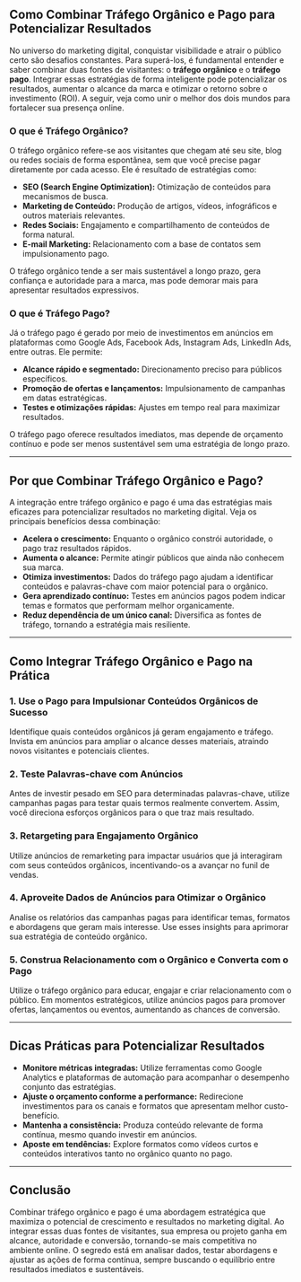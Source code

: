 
## Como Combinar Tráfego Orgânico e Pago para Potencializar Resultados

No universo do marketing digital, conquistar visibilidade e atrair o público certo são desafios constantes. Para superá-los, é fundamental entender e saber combinar duas fontes de visitantes: o **tráfego orgânico** e o **tráfego pago**. Integrar essas estratégias de forma inteligente pode potencializar os resultados, aumentar o alcance da marca e otimizar o retorno sobre o investimento (ROI). A seguir, veja como unir o melhor dos dois mundos para fortalecer sua presença online.

### O que é Tráfego Orgânico?

O tráfego orgânico refere-se aos visitantes que chegam até seu site, blog ou redes sociais de forma espontânea, sem que você precise pagar diretamente por cada acesso. Ele é resultado de estratégias como:

- **SEO (Search Engine Optimization):** Otimização de conteúdos para mecanismos de busca.
- **Marketing de Conteúdo:** Produção de artigos, vídeos, infográficos e outros materiais relevantes.
- **Redes Sociais:** Engajamento e compartilhamento de conteúdos de forma natural.
- **E-mail Marketing:** Relacionamento com a base de contatos sem impulsionamento pago.

O tráfego orgânico tende a ser mais sustentável a longo prazo, gera confiança e autoridade para a marca, mas pode demorar mais para apresentar resultados expressivos.

### O que é Tráfego Pago?

Já o tráfego pago é gerado por meio de investimentos em anúncios em plataformas como Google Ads, Facebook Ads, Instagram Ads, LinkedIn Ads, entre outras. Ele permite:

- **Alcance rápido e segmentado:** Direcionamento preciso para públicos específicos.
- **Promoção de ofertas e lançamentos:** Impulsionamento de campanhas em datas estratégicas.
- **Testes e otimizações rápidas:** Ajustes em tempo real para maximizar resultados.

O tráfego pago oferece resultados imediatos, mas depende de orçamento contínuo e pode ser menos sustentável sem uma estratégia de longo prazo.

---

## Por que Combinar Tráfego Orgânico e Pago?

A integração entre tráfego orgânico e pago é uma das estratégias mais eficazes para potencializar resultados no marketing digital. Veja os principais benefícios dessa combinação:

- **Acelera o crescimento:** Enquanto o orgânico constrói autoridade, o pago traz resultados rápidos.
- **Aumenta o alcance:** Permite atingir públicos que ainda não conhecem sua marca.
- **Otimiza investimentos:** Dados do tráfego pago ajudam a identificar conteúdos e palavras-chave com maior potencial para o orgânico.
- **Gera aprendizado contínuo:** Testes em anúncios pagos podem indicar temas e formatos que performam melhor organicamente.
- **Reduz dependência de um único canal:** Diversifica as fontes de tráfego, tornando a estratégia mais resiliente.

---

## Como Integrar Tráfego Orgânico e Pago na Prática

### 1. **Use o Pago para Impulsionar Conteúdos Orgânicos de Sucesso**
Identifique quais conteúdos orgânicos já geram engajamento e tráfego. Invista em anúncios para ampliar o alcance desses materiais, atraindo novos visitantes e potenciais clientes.

### 2. **Teste Palavras-chave com Anúncios**
Antes de investir pesado em SEO para determinadas palavras-chave, utilize campanhas pagas para testar quais termos realmente convertem. Assim, você direciona esforços orgânicos para o que traz mais resultado.

### 3. **Retargeting para Engajamento Orgânico**
Utilize anúncios de remarketing para impactar usuários que já interagiram com seus conteúdos orgânicos, incentivando-os a avançar no funil de vendas.

### 4. **Aproveite Dados de Anúncios para Otimizar o Orgânico**
Analise os relatórios das campanhas pagas para identificar temas, formatos e abordagens que geram mais interesse. Use esses insights para aprimorar sua estratégia de conteúdo orgânico.

### 5. **Construa Relacionamento com o Orgânico e Converta com o Pago**
Utilize o tráfego orgânico para educar, engajar e criar relacionamento com o público. Em momentos estratégicos, utilize anúncios pagos para promover ofertas, lançamentos ou eventos, aumentando as chances de conversão.

---

## Dicas Práticas para Potencializar Resultados

- **Monitore métricas integradas:** Utilize ferramentas como Google Analytics e plataformas de automação para acompanhar o desempenho conjunto das estratégias.
- **Ajuste o orçamento conforme a performance:** Redirecione investimentos para os canais e formatos que apresentam melhor custo-benefício.
- **Mantenha a consistência:** Produza conteúdo relevante de forma contínua, mesmo quando investir em anúncios.
- **Aposte em tendências:** Explore formatos como vídeos curtos e conteúdos interativos tanto no orgânico quanto no pago.

---

## Conclusão

Combinar tráfego orgânico e pago é uma abordagem estratégica que maximiza o potencial de crescimento e resultados no marketing digital. Ao integrar essas duas fontes de visitantes, sua empresa ou projeto ganha em alcance, autoridade e conversão, tornando-se mais competitiva no ambiente online. O segredo está em analisar dados, testar abordagens e ajustar as ações de forma contínua, sempre buscando o equilíbrio entre resultados imediatos e sustentáveis.
```
